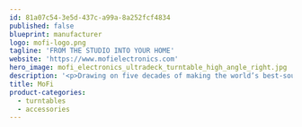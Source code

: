 ```yaml
---
id: 81a07c54-3e5d-437c-a99a-8a252fcf4834
published: false
blueprint: manufacturer
logo: mofi-logo.png
tagline: 'FROM THE STUDIO INTO YOUR HOME'
website: 'https://www.mofielectronics.com'
hero_image: mofi_electronics_ultradeck_turntable_high_angle_right.jpg
description: '<p>Drawing on five decades of making the world’s best-sounding records at Mobile Fidelity Sound Lab studios, Mobile Fidelity Electronics focus on improving the sonic integrity of home-audio reproduction. Each product is the result of collaboration with some of the industry’s finest engineers and stems from years of studio experience. Our turntables, cartridges, and phono preamplifiers are designed to spotlight what Mobile Fidelity Sound Lab continues to do with its famous Original Master Recordings: Getting you closer to what the original artist intended.</p>'
title: MoFi
product-categories:
  - turntables
  - accessories
---
```

